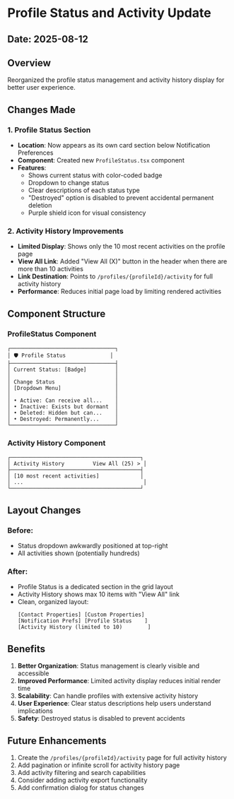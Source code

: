 # Profile Status and Activity Update

## Date: 2025-08-12

## Overview
Reorganized the profile status management and activity history display for better user experience.

## Changes Made

### 1. Profile Status Section
- **Location**: Now appears as its own card section below Notification Preferences
- **Component**: Created new `ProfileStatus.tsx` component
- **Features**:
  - Shows current status with color-coded badge
  - Dropdown to change status
  - Clear descriptions of each status type
  - "Destroyed" option is disabled to prevent accidental permanent deletion
  - Purple shield icon for visual consistency

### 2. Activity History Improvements
- **Limited Display**: Shows only the 10 most recent activities on the profile page
- **View All Link**: Added "View All (X)" button in the header when there are more than 10 activities
- **Link Destination**: Points to `/profiles/{profileId}/activity` for full activity history
- **Performance**: Reduces initial page load by limiting rendered activities

## Component Structure

### ProfileStatus Component
```
┌─────────────────────────────────┐
│ 🛡️ Profile Status              │
├─────────────────────────────────┤
│ Current Status: [Badge]         │
│                                 │
│ Change Status                   │
│ [Dropdown Menu]                 │
│                                 │
│ • Active: Can receive all...    │
│ • Inactive: Exists but dormant  │
│ • Deleted: Hidden but can...    │
│ • Destroyed: Permanently...     │
└─────────────────────────────────┘
```

### Activity History Component
```
┌─────────────────────────────────────────┐
│ Activity History         View All (25) > │
├─────────────────────────────────────────┤
│ [10 most recent activities]             │
│ ...                                      │
└─────────────────────────────────────────┘
```

## Layout Changes

### Before:
- Status dropdown awkwardly positioned at top-right
- All activities shown (potentially hundreds)

### After:
- Profile Status is a dedicated section in the grid layout
- Activity History shows max 10 items with "View All" link
- Clean, organized layout:
  ```
  [Contact Properties] [Custom Properties]
  [Notification Prefs] [Profile Status    ]
  [Activity History (limited to 10)        ]
  ```

## Benefits

1. **Better Organization**: Status management is clearly visible and accessible
2. **Improved Performance**: Limited activity display reduces initial render time
3. **Scalability**: Can handle profiles with extensive activity history
4. **User Experience**: Clear status descriptions help users understand implications
5. **Safety**: Destroyed status is disabled to prevent accidents

## Future Enhancements

1. Create the `/profiles/{profileId}/activity` page for full activity history
2. Add pagination or infinite scroll for activity history page
3. Add activity filtering and search capabilities
4. Consider adding activity export functionality
5. Add confirmation dialog for status changes






